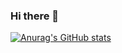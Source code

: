 ### Hi there 👋
[![Anurag's GitHub stats](https://github-readme-stats.vercel.app/api?username=ajas-abdulazeez&count_private=true&show_icons=true&theme=radical)](https://github.com/anurag/github-readme-stats)


<!--
**ajas-abdulazeez/ajas-abdulazeez** is a ✨ _special_ ✨ repository because its `README.md` (this file) appears on your GitHub profile.

Here are some ideas to get you started:

- 🔭 I’m currently working on ...
- 🌱 I’m currently learning ...
- 👯 I’m looking to collaborate on ...
- 🤔 I’m looking for help with ...
- 💬 Ask me about ...
- 📫 How to reach me: ...
- 😄 Pronouns: ...
- ⚡ Fun fact: ...
-->
